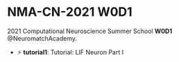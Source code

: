# NMA-CN-2021 W0D1
2021 Computational Neuroscience Summer School **W0D1** @NeuromatchAcademy.

- ⚡ **tutorial1**: Tutorial: LIF Neuron Part I
